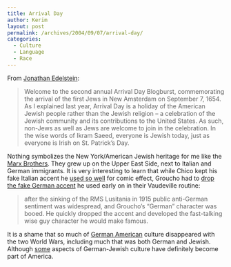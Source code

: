 ```yaml
---
title: Arrival Day
author: Kerim
layout: post
permalink: /archives/2004/09/07/arrival-day/
categories:
  - Culture
  - Language
  - Race
---
```

From <a href="http://headheeb.blogmosis.com/archives/026073.html" onclick="_gaq.push(['_trackEvent', 'outbound-article', 'http://headheeb.blogmosis.com/archives/026073.html', 'Jonathan Edelstein']);" >Jonathan Edelstein</a>:

> Welcome to the second annual Arrival Day Blogburst, commemorating the arrival of the first Jews in New Amsterdam on September 7, 1654. As I explained last year, Arrival Day is a holiday of the American Jewish people rather than the Jewish religion &#8211; a celebration of the Jewish community and its contributions to the United States. As such, non-Jews as well as Jews are welcome to join in the celebration. In the wise words of Ikram Saeed, everyone is Jewish today, just as everyone is Irish on St. Patrick&#8217;s Day.

Nothing symbolizes the New York/American Jewish heritage for me like the <a href="http://en.wikipedia.org/wiki/Marx_brothers" onclick="_gaq.push(['_trackEvent', 'outbound-article', 'http://en.wikipedia.org/wiki/Marx_brothers', 'Marx Brothers']);" >Marx Brothers</a>. They grew up on the Upper East Side, next to Italian and German immigrants. It is very interesting to learn that while Chico kept his fake Italian accent he <a href="http://www.whyaduck.com/info/movies/scenes/whyaduck.htm" onclick="_gaq.push(['_trackEvent', 'outbound-article', 'http://www.whyaduck.com/info/movies/scenes/whyaduck.htm', 'used so well']);" >used so well</a> for comic effect, Groucho had to <a href="http://en.wikipedia.org/wiki/Groucho_Marx" onclick="_gaq.push(['_trackEvent', 'outbound-article', 'http://en.wikipedia.org/wiki/Groucho_Marx', 'drop the fake German accent']);" >drop the fake German accent</a> he used early on in their Vaudeville routine:

> after the sinking of the RMS Lusitania in 1915 public anti-German sentiment was widespread, and Groucho&#8217;s &#8220;German&#8221; character was booed. He quickly dropped the accent and developed the fast-talking wise guy character he would make famous.

It is a shame that so much of <a href="http://itre.cis.upenn.edu/~myl/languagelog/archives/000897.html" onclick="_gaq.push(['_trackEvent', 'outbound-article', 'http://itre.cis.upenn.edu/~myl/languagelog/archives/000897.html', 'German American']);" >German American</a> culture disappeared with the two World Wars, including much that was both German and Jewish. Although <a href="http://www.bergen.org/AAST/Projects/Yiddish/English/comwor.html" onclick="_gaq.push(['_trackEvent', 'outbound-article', 'http://www.bergen.org/AAST/Projects/Yiddish/English/comwor.html', 'some']);" >some</a> aspects of German-Jewish culture have definitely become part of America.

